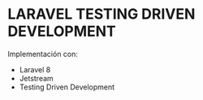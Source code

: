 # LARAVEL TESTING DRIVEN DEVELOPMENT

Implementación con:
- Laravel 8
- Jetstream
- Testing Driven Development
